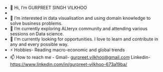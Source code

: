 - 👋 Hi, I’m GURPREET SINGH VILKHOO
- 
- 👀 I’m interested in data visualisation and using domain knowledge to solve business problems.
- 🌱 I’m currently exploring ALteryx community and attending various sessions on Data science.
- 💞️ I'm currently looking for opportunities. I love to learn and contribute in any and every possible way.
- ⚡ Hobbies- Reading macro-economic and global trends
- 📫 How to reach me - Gmail- gurpreet.vilkhoo@gmail.com Linkedin- https://www.linkedin.com/in/gurpreet-vilkhoo-673a19ba/

<!---
gurpreet-vilkhoo/gurpreet-vilkhoo is a ✨ special ✨ repository because its `README.md` (this file) appears on your GitHub profile.
You can click the Preview link to take a look at your changes.
--->
